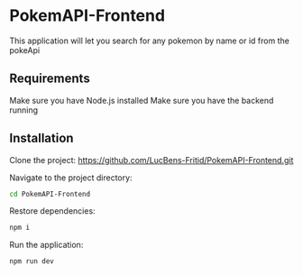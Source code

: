 # PokemAPI-Frontend

This application will let you search for any pokemon by name or id from the pokeApi

## Requirements

Make sure you have Node.js installed
Make sure you have the backend running

## Installation

Clone the project:
https://github.com/LucBens-Fritid/PokemAPI-Frontend.git

Navigate to the project directory:

```bash
cd PokemAPI-Frontend
```

Restore dependencies:

```bash
npm i
```

Run the application:

```bash
npm run dev
```
